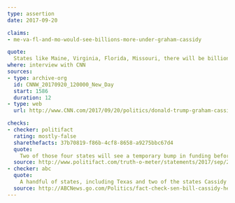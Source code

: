 ```yaml
---
type: assertion
date: 2017-09-20

claims:
- me-va-fl-and-mo-would-see-billions-more-under-graham-cassidy

quote:
  States like Maine, Virginia, Florida, Missouri, there will be billions more dollars to provide health insurance coverage for those in those states who have been passed by by Obamacare.
where: interview with CNN
sources:
- type: archive-org
  id: CNNW_20170920_120000_New_Day
  start: 1586
  duration: 12
- type: web
  url: http://www.CNN.com/2017/09/20/politics/donald-trump-graham-cassidy-health-care/index.html

checks:
- checker: politifact
  rating: mostly-false
  sharethefacts: 37b70819-f86b-4cf8-8658-a9275bbc67d4
  quote:
    Two of those four states will see a temporary bump in funding before settling in for a longer-term decline, according to the Avalere study. But the other two states won’t ever see a funding increase under the bill, according to Avalere.
  source: http://www.politifact.com/truth-o-meter/statements/2017/sep/20/bill-cassidy/bill-cassidy-offers-misleading-defense-face-jimmy-/
- checker: abc
  quote:
    A handful of states, including Texas and two of the states Cassidy mentioned – Virginia and Missouri – would in fact end up with a net increase of funding over 10 years, according to a study by the policy analysis group Avalere. But overall, the study found that most states would end up with a net loss of federal funding versus current law.
  source: http://ABCNews.go.com/Politics/fact-check-sen-bill-cassidy-health-care-bill/story?id=49993546
---
```

